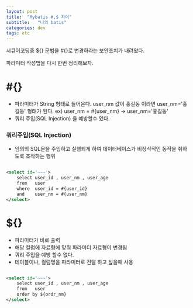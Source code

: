 ```yaml
---
layout: post
title:  "Mybatis #,$ 차이"
subtitle:   "나의 batis"
categories: dev
tags: etc
---
```


시큐어코딩중 ${} 문법을 #{}로 변경하라는 보안조치가 내려왔다.


파라미터 작성법을 다시 한번 정리해보자.


# #{}
- 파라미터가 String 형태로 들어온다.  user_nm 값이 홍길동 이라면 user_nm='홍길동' 형태가 된다. ex)  user_nm = #{user_nm}   -> user_nm='홍길동'
- 쿼리 주입(SQL Injection) 을 예방할수 있다. 

### 쿼리주입(SQL Injection)
- 임의의 SQL문을 주입하고 실행되게 하여 데이터베이스가 비정삭적인 동작을 취하도록 조작하는 행위


```xml

<select id='~~~'>
    select user_id , user_nm , user_age
    from   user
    where  user_id = #{user_id}
    and    user_nm = #{user_nm}
</select>

```


# ${}
- 파라미터가 바로 출력
- 해당 컬럼에 자료형에 맞춰 파라미터 자료형이 변경됨
- 쿼리 주입을 예방 할수 없다.
- 테이블이나, 컬럼명을 파라미터로 전달 하고 싶을때 사용

```xml

<select id='~~~'>
    select user_id , user_nm , user_age
    from   user
    order by ${ordr_nm} 
</select>

```